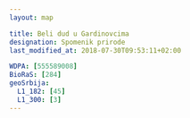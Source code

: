 ```yaml
---
layout: map

title: Beli dud u Gardinovcima
designation: Spomenik prirode
last_modified_at: 2018-07-30T09:53:11+02:00

WDPA: [555589008]
BioRaS: [284]
geoSrbija:
  L1_182: [45]
  L1_300: [3]
---
```

